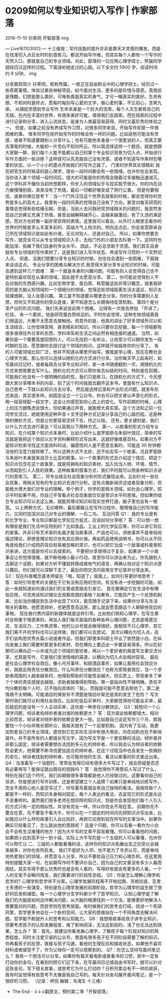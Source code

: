# 0209如何以专业知识切入写作 | 作家部落
2016-11-10 孙荣玥 开智部落
img

— Live161103003 —
十三维按：写作技能的提升并非是靠天才灵感的爆发，而是在找准切入点后长时的刻意练习。都说开始写作难，但其实每个人都有一个写作的天然入口，那就是自己的专业领域。对此，部落的一位应用心理学硕士，熊猫同学就经历过这样的过程。下面请听她走过的心路。以下全文约 5900 字，阅读时间约 9 分钟。
img

分享嘉宾简介
孙荣玥，昵称熊猫，一枚正在自由职业中的心理学硕士。经历过一些奇葩事情，体验过某些神秘项目，如今面对生活，更多的是珍惜与感恩。真相总是残酷，幻想是那么美好。可唯有直面真实的勇气，才可一睹真实的美好。生命有限，不知何时是终点，愿每时每刻写心爱的文字，做心爱的事，不忘初心，含笑九泉。
从捕捉灵感到专业写作
生命本身是一个巨大的宝库，每个人天生都有自己的天赋。在内在丰富的世界，有很多美好可能，值得我们去探索。而在探索的过程中进行记录和分享，进入心流状态，是身为人类最容易获得、同时又最珍贵的体验之一。 但是，如果之前没有养成写作习惯，对很多同学来说，开始写作却是一件很困难的事。 很多同学在刚开始写作的时候会有一样的问题。比如说他可能没有灵感，或者不知道要跟别人分享什么；也有可能他本身是一个很爱说的人，但真正要去落笔的时候，大脑却一片空白不知何所云。所以我选择这样一个题目，就是想跟大家聊一聊，我们每个人能不能都以自己的某个专业知识背景为切入点，开始进行写作方面的一些训练？这样就可以先克服自己没有灵感、或者不知道写作素材在哪里的状态，以一个小小的基点开始我们的写作之路了。
门里的世界其实很精彩
我在研究生的时候读的是心理学，很长一段时间都会有一些情绪。也许你也会发现，当你进入某个领域一段时间后，很大的可能是你的热情会随着过多接触迅速减灭。这个学科并不像你当初所想那样，你步入的领域似乎与现实脱节很大。你的内在动力被慢慢削弱，渐渐没有了热情，最后一切都好像变成了例行公事。 但是你要相信，或者你换位思考下：当一个门外汉往这个世界去探索的时候，都会觉得你的世界是多么的高大上。我曾有一段时间真的觉得自己没有了方向，甚至对每天研究的事情会觉得有些枯燥无聊。但是，当别人去问我研究领域相关的问题时，我突然发现自己仿佛又充满了热情，甚至会越解释越开心，会越来越激动，有了久违的满足感，而对方也好像一副非常崇拜的表情。这里就可以看出，从外行人眼里去看你的世界的时候是多么丰富多彩的、高端大气上档次的。明白这点后，你会发现原来自己所在领域知识是如此有价值，无论对别人，还是对自己。
所以，如果你想要去写作，就完全可以从专业领域知识入手，去给门外的小朋友去科普一下。这同时也能加深、拓展下我们自身的专业水平。 因此，不必总求助于灵感。我们其实自身就有专业领域的写作素材了，这是我们进入写作状态、养成写作习惯的一个天然切入点。 但是，当我们想要分享专业知识的时候，也往往会遇到一些困难，下面就来谈谈这点。
专业分享的困难与解决方式
我觉得大家分享专业知识的时候，可能会遇到这样几个困难：
第一个就是本身的兴趣问题。可能有的人会觉得自己也不是特别喜欢现在从事的领域，因此就不太愿意分享。
第二，你可能会觉得别人不会对我的东西感兴趣。比如生物学里，蛋白质、核苷酸这些非常识概念，或者我研究的是大脑认知领域的一个很细分的领域，觉得这些领域距离生活太遥远，知识太枯燥很聊，没人会感兴趣。
第三是不知道要从哪里去分享。你的分享需要别人反馈，但你又不知道你的受众是谁，更不知道怎么长期保持反馈机制。
第四个是分享产出的形式问题。
我们先来说说前两个困难。 记得有一次我去参加 「开讲了」栏目。 有一个嘉宾，他是研究蛋白质转运的。平时你会觉得，这种生物领域离我们很遥远，大概不太愿意去接触他。但意外的是，他真的讲出了好多领域外可以和生活结合，让你觉得受用、甚至精彩的知识。所以只要你去挖掘，每一个领域都有很多值得往外分享的东西，学科体系和生活之间必然有相连接的通道。 当然，如果你是一个需要高度回馈的人，可以先找到一名听众，让他至少可以跟你发生一段时期的互动，愿意跟你去探讨这个领域的知识。这样就开始锻炼你的分享了。
有的人可能领域比较广泛，他并不知道从哪里开始写。像我是学心理，现在在教社会心理学方面。那么你可以选择以随机化的方式进行分享。当你每天早上起来时，如写晨间日记时，或者每周去分享专业知识时，拿一本书随便翻到一页，用随机化的方式来想我要去写什么。随机化的方式可以帮你省去纠结的时间。特别是在前期，可能我们也没有一个很明确的目的性，我们只是练习。在随机化的方式下，今天想跟大家分享哪本书的内容，到了这个时间我就去翻开这本书，里面有什么知识点，自己思考一下就以此知识点去分享。
然后是选择记录和产出形式问题。就发布形式来说，其实很多样。如固定设立一个公众号。你也可以把文章以声音化的形式，用一段音频配一段文字，这会让你感受到你心态上的变化。写作前期的时候，心理上的压力跟焦虑会很大，但如果通过声音，就能增大真实感。这个方法和之前一位同学交流过，她就使用这种声音＋文字这种方式记录分享自己的心路历程。这是种很的微妙方式，但是让你更容易坚持下去，持之以恒。
还有，更关键的是，我们以什么方式去进行表达？可以采取以下两种方式。 第一，以故事的形式介绍专业知识。在介绍某个知识点本身时，比如介绍什么是罗密欧与朱丽叶效应，简单的写法就是我把这个效应以文字资料解释形式写出来，这就好像维基百科。如果对方不是知识检索寻找这方面资料的话，偏感性的人是不愿意去看的，可能连 30 秒钟都没他的注意力就转移了。所以这种方式不太好，还不如去写一个故事。况且罗密欧与朱丽叶本身就来自莎士比亚的故事。以一个故事的形式去介绍这个效应，把这个知识点包含在这个故事里，就是将拥有的知识素材，加入恰当人物、环境、情节，从而起到引人入胜的效果。这种故事的叙事方式，我们平时就可以用各种知识点进行刻意练习。 第二，将专业结合社会现象分析的形式展现出来。比如针对一些社会现象，用相关现有的专业知识去进行分析。这有点像新闻评述或者现象分析，但能极大增大我们对专业的理解。举个例子，你学的是相关领域，如社会心理学，知识平时如果不用，你自己平常看点社会现象就仅仅是常识水平的思维。但如果你结合专业知识可以去这么做，就能将理论知识和现实世界打通，脑子里也会有一根弦。 以上两种方式，无论哪种，最后都能让在写作过程中，既增强自己的写作能力，又同时加深对自己对专业的理解，一石二鸟。
互动问答
Q1： 我的专业是有机化学专业，专业知识都是化学反应方程式，应该如何分享呢？
答：可以想一想有哪些是我们生活中应用到的？比如食品、工业上的化学反应等，你可以讲它背后的故事。并非只有艺术家的名画才能当故事讲，产品也可以。讲故事并不是单纯地描述理论，即使是理论知识也有其应用价值。再如药品使用说明书，你可以从不同角度给我们介绍西药背后轻易被忽略的常识，也可以把它当成一个故事或科普类知识来讲，这方面是你可以去探索的。 不要把分享想得过于复杂，如果讲一个小故事会让你觉得很难，就不断地缩小最小行动，直至你可以讲出来为止。你先跟别人去聊这个话题，如果对方听不懂就转换成接地气的语言，再确认他对这个知识点感兴趣后，你们就可以深聊下去了，最后你把交流内容用文字记录并分享出来。
Q2：现在科普概念基本停留在「哦，知道了」层面上，如何引导更好地思考？
答：如何引导思考的关键在于它有没有应用的空间，有没有进一步挖掘的可能，如此一来就知道如何通过我们的文章或思路去引发它。 首先要确定它在生活中有哪些应用，可否用该知识理论去观察周围的事物？如果有，它能否产生一个反馈机制来，比如当你捕捉到生活中出现了XXX，能否随手记录下来。如果你分享与生活相关的事物，他愿意倾听，也更愿意去运用，那么就会愿意跟这个人聊聊他背后的事物。 现在做付费内容的新媒体就是这样引导。比如他们熟知心理学，在写文章时会侧重于情感类的，再加入我们每天面临的各种各样心理问题，尤其是情感交流、生活压力、工作焦虑等，他的公众号就会做得很好。我相信不只心理学，其它我们离不开的学科也可以这样做，我们都可以去尝试。 其次以横向为切入点。高手们会构思优秀长篇小说或者作品，但我们即使本科硕士毕业了依然是小白。在纵向发展上我们需要积累更多的素材，但在横向上要迈出一步要容易得多。所以在初期可以横向迈一小步成为这个领域的爱好者，再以一个爱好者的角度写文章交流分享，尤其是写作，它是我们宣泄情绪的渠道，以横向为切入点会相对容易。 最后是社会心理学社会效应。像小月月事件、和颐酒店事件，如果让我用社会效应分析，我就会用责任分散效应。什么叫责任分散效应？也称为旁观者效应，当一个求助者周围的人越来越多时，他得到帮助的可能性会越大，但实质上，旁观者多了单个个体的责任感就会越弱，求助者越难得到帮助。第一是指向性不够明确，责任平均分散到每个人时，已不指向具体的「我」，而我就可能不愿意去帮他了。第二是情境不太明确。可能酒店的保安并不清楚是情侣吵架还是真的发生了危险？ 写文章时我们就可以利用社会效应。比如吃饭后买单时，大家都觉得他可能会买单，最后尴尬的是没有一个人主动买单，这也是一种责任分散效应。
Q3：我想问一个心理学问题，倾诉者和倾听者谁对谁的依赖更大？
答：双方彼此依赖都很大。相对比较而言，倾诉者对倾听者的依赖会更大一些。比如我自己设定写作三个月，那我要找一个小伙伴做长期听众，我每天就有了一个监督机制。 因为有了互动，我更加热爱自己的专业领域，感觉到它在实际生活中有很大用处，内在动机也在不断地提升。并不是所有的人都擅长写文字，因为写文字是一个更安静的活动。倾听者并非那么固定，倾诉者需要想办法找到多元化的倾听者，所以我会认为倾诉者的依赖性会更大，他需要不断寻找更加适合的倾听者。在这个过程当中也会发生一些微妙的变化，倾诉者找到的倾听者，也可能将他的生活、看法以故事的形式表达出来。
Q4：当准备写一个话题时，常常会觉得已经有很多大牛写过了，就会质疑是否还有必要再写？能保证跳出既往的思路吗？
答：我觉得你不用管前人写过了什么，特别在我们这个时代，我们前期做很多事情都是他人已经做过的。这要看你自己的诉求，你是想进行写作训练，还是希望建立个人品牌？如果只是单纯地训练写作，完全不用担心他人是否写过了，你写着写着就会有自己独特的看法。我相信每个人都是不一样的，而知识本身相对固定，每个人表达的看法，去呈现它的形式是永远不会重样的。虽然我们很多老师在想同样的知识点，但是你会发现他们每个人引入的方式只有一定的相似性，并没有完全一样，所以你完全不用在意。 前期你先不要去在意，先不要急于看大牛，你可以在一个固定的时间内先把知识点写出来，比如我应以什么样的故事引入会比较好，再把它应用到现在所写的文章当中。如果你确实已经看见了，怎么跳出他的思路呢？ 这是个问题。你可以去看一看作为小白会不会有生涩难懂的地方？因为大牛写的文章不容易看懂。你可以看看他的问题，如果把小白到高手分一到十级，实际上大牛写的是一个五级的人可以看懂，也许你可以帮忙让 二、三级的人都能看懂的话，这样你的知识点拓展出去之后受众会越来越多，对你也有所启发。 我们不是好为人师，也不是为了寻求认可，而是单纯地热爱我们的领域，并愿意与人分享，所以不要给自己压力和心理负担。在这里我特别提醒大家一句，在前期写作时不要评价自己，因为自己的文章没有多少人看而困扰，其实写得不那么优秀时也是会有人看的，写得好些就会有更多的人看。一个人的文笔不会瞬间改变，我们需要进行阶段性总结。
Q5：你是怎么理解心理学和哲学的?
心理学和哲学并不分家。心理学发展历程离不开柏拉图、苏格拉底、亚里士多德的一些演变，特别是在心理学发展的前期阶段，哲学为心理学的诞生做了很好的启发和铺垫。每一个心理学分支学科都少不了哲学知识。 认知心理学是了解我们的大脑是如何运作解决问题，从大脑的根源找到一个方法，能够更好地解决人类要面对的问题，而哲学则在思考层面。有时候我们的思考会打结，绕进一个死胡同里，哲学更多地会在一个新的空间，让大家的思维站在一个不同角度去解决问题。哲学能不断提升人的思考和认知能力。
Q6：我想用故事给孩子讲专业知识，但要考虑孩子的认知发展程度，难了影响阅读，无法达到目的，浅了也无法达到效果，怎么办？
答：首先，我建议你看发展心理学，了解孩子每个阶段对知识的熟悉程度，同时关注爱贝睿的公众号，里面有很多孩子在不同阶段需要了解的知识。你再看孩子的反馈，直接与孩子沟通，看他的生理反应和接收状态，如果他不喜欢材料或者接受不了，作为父母你一定可以观察到的。
Q7：你怎么坚持写晨间笔记么？
我有一个想法可以分享。如果你有每天看电影或者看书的习惯，其中一定有打动你的金句，在看到时把它们记下来，在写晨间日记或自由书写时，就可以针对这些金句，写下相关故事，或思考它为什么打动你？日积月累会有不一样的收获，我有时会觉得有些思考不太像是我自己写的。每天针对金句展开晨间笔记，是一个很好的习惯。
（记录：梓悦 编辑：韦海生 十三维）
- The End -
↓↓↓戳原文，预约第二季「开智部落」